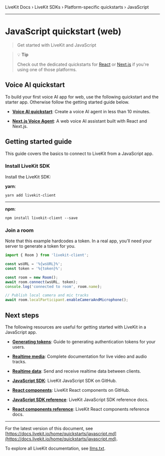 LiveKit Docs › LiveKit SDKs › Platform-specific quickstarts › JavaScript

---

# JavaScript quickstart (web)

> Get started with LiveKit and JavaScript

> 💡 **Tip**
> 
> Check out the dedicated quickstarts for [React](https://docs.livekit.io/home/quickstarts/react.md) or [Next.js](https://docs.livekit.io/home/quickstarts/nextjs.md) if you're using one of those platforms.

## Voice AI quickstart

To build your first voice AI app for web, use the following quickstart and the starter app. Otherwise follow the getting started guide below.

- **[Voice AI quickstart](https://docs.livekit.io/agents/start/voice-ai.md)**: Create a voice AI agent in less than 10 minutes.

- **[Next.js Voice Agent](https://github.com/livekit-examples/agent-starter-react)**: A web voice AI assistant built with React and Next.js.

## Getting started guide

This guide covers the basics to connect to LiveKit from a JavaScript app.

### Install LiveKit SDK

Install the LiveKit SDK:

**yarn**:

```shell
yarn add livekit-client

```

---

**npm**:

```shell
npm install livekit-client --save

```

### Join a room

Note that this example hardcodes a token. In a real app, you’ll need your server to generate a token for you.

```js
import { Room } from 'livekit-client';

const wsURL = '%{wsURL}%';
const token = '%{token}%';

const room = new Room();
await room.connect(wsURL, token);
console.log('connected to room', room.name);

// Publish local camera and mic tracks
await room.localParticipant.enableCameraAndMicrophone();

```

## Next steps

The following resources are useful for getting started with LiveKit in a JavaScript app.

- **[Generating tokens](https://docs.livekit.io/home/server/generating-tokens.md)**: Guide to generating authentication tokens for your users.

- **[Realtime media](https://docs.livekit.io/home/client/tracks.md)**: Complete documentation for live video and audio tracks.

- **[Realtime data](https://docs.livekit.io/home/client/data.md)**: Send and receive realtime data between clients.

- **[JavaScript SDK](https://github.com/livekit/client-sdk-js)**: LiveKit JavaScript SDK on GitHub.

- **[React components](https://github.com/livekit/components-js)**: LiveKit React components on GitHub.

- **[JavaScript SDK reference](https://docs.livekit.io/reference/client-sdk-js.md)**: LiveKit JavaScript SDK reference docs.

- **[React components reference](https://docs.livekit.io/reference/components/react.md)**: LiveKit React components reference docs.

---


For the latest version of this document, see [https://docs.livekit.io/home/quickstarts/javascript.md](https://docs.livekit.io/home/quickstarts/javascript.md).

To explore all LiveKit documentation, see [llms.txt](https://docs.livekit.io/llms.txt).